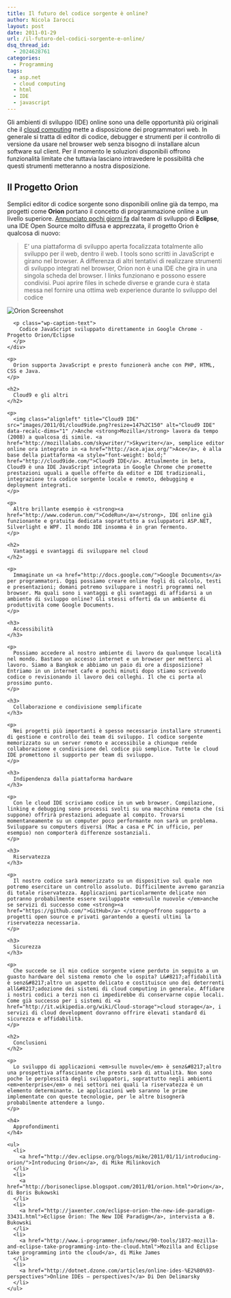 ```yaml
---
title: Il futuro del codice sorgente è online?
author: Nicola Iarocci
layout: post
date: 2011-01-29
url: /il-futuro-del-codici-sorgente-e-online/
dsq_thread_id:
  - 2024628761
categories:
  - Programming
tags:
  - asp.net
  - cloud computing
  - html
  - IDE
  - javascript
---
```

Gli ambienti di sviluppo (IDE) online sono una delle opportunità più originali che il [cloud computing][1] mette a disposizione dei programmatori web. In generale si tratta di editor di codice, debugger e strumenti per il controllo di versione da usare nel browser web senza bisogno di installare alcun software sul client. Per il momento le soluzioni disponibili offrono funzionalità limitate che tuttavia lasciano intravedere le possibilità che questi strumenti metteranno a nostra disposizione.

## Il Progetto Orion

Semplici editor di codice sorgente sono disponibili online già da tempo, ma progetti come **Orion** portano il concetto di programmazione online a un livello superiore. [Annunciato pochi giorni fa][2] dal team di sviluppo di **Eclipse**, una IDE Open Source molto diffusa e apprezzata, il progetto Orion è qualcosa di nuovo:<!--more-->

> E&#8217; una piattaforma di sviluppo aperta focalizzata totalmente allo sviluppo per il web, dentro il web. I tools sono scritti in JavaScript e girano nel browser. A differenza di altri tentativi di realizzare strumenti di sviluppo integrati nel browser, Orion non è una IDE che gira in una singola scheda del browser. I links funzionano e possono essere condivisi. Puoi aprire files in schede diverse e grande cura è stata messa nel fornire una ottima web experience durante lo sviluppo del codice

<p style="text-align: center;">
  <p style="text-align: center;">
    <div id="attachment_741" style="width: 510px" class="wp-caption aligncenter">
      <img class="size-full wp-image-741 " title="Orion Screenshot" src="http://i0.wp.com/nicolaiarocci.com/wp-content/uploads/2011/01/orion-screenshot.png?fit=500%2C337" alt="Orion Screenshot" srcset="http://i0.wp.com/nicolaiarocci.com/wp-content/uploads/2011/01/orion-screenshot.png?w=500 500w, http://i0.wp.com/nicolaiarocci.com/wp-content/uploads/2011/01/orion-screenshot.png?resize=150%2C101 150w, http://i0.wp.com/nicolaiarocci.com/wp-content/uploads/2011/01/orion-screenshot.png?resize=300%2C202 300w, http://i0.wp.com/nicolaiarocci.com/wp-content/uploads/2011/01/orion-screenshot.png?resize=445%2C300 445w" sizes="(max-width: 500px) 100vw, 500px" data-recalc-dims="1" />
      
      <p class="wp-caption-text">
        Codice JavaScript sviluppato direttamente in Google Chrome - Progetto Orion/Eclipse
      </p>
    </div>
    
    <p>
      Orion supporta JavaScript e presto funzionerà anche con PHP, HTML, CSS e Java.
    </p>
    
    <h2>
      Cloud9 e gli altri
    </h2>
    
    <p>
      <img class="alignleft" title="Cloud9 IDE" src="images/2011/01/cloud9ide.png?resize=147%2C150" alt="Cloud9 IDE" data-recalc-dims="1" />Anche <strong>Mozilla</strong> lavora da tempo (2008) a qualcosa di simile. <a href="http://mozillalabs.com/skywriter/">Skywriter</a>, semplice editor online ora integrato in <a href="http://ace.ajax.org/">Ace</a>, è alla base della piattaforma <a style="font-weight: bold;" href="http://cloud9ide.com/">Cloud9 IDE</a>. Attualmente in beta, Cloud9 è una IDE JavaScript integrata in Google Chrome che promette prestazioni uguali a quelle offerte da editor e IDE tradizionali, integrazione tra codice sorgente locale e remoto, debugging e deployment integrati.
    </p>
    
    <p>
      Altro brillante esempio è <strong><a href="http://www.coderun.com/">CodeRun</a></strong>, IDE online già funzionante e gratuita dedicata soprattutto a sviluppatori ASP.NET, Silverlight e WPF. Il mondo IDE insomma è in gran fermento.
    </p>
    
    <h2>
      Vantaggi e svantaggi di sviluppare nel cloud
    </h2>
    
    <p>
      Immaginate un <a href="http://docs.google.com/">Google Documents</a> per programmatori. Oggi possiamo creare online fogli di calcolo, testi e presentazioni; domani potremo sviluppare i nostri programmi nel browser. Ma quali sono i vantaggi e gli svantaggi di affidarsi a un ambiente di sviluppo online? Gli stessi offerti da un ambiente di produttività come Google Documents.
    </p>
    
    <h3>
      Accessibilità
    </h3>
    
    <p>
      Possiamo accedere al nostro ambiente di lavoro da qualunque località nel mondo. Bastano un accesso internet e un browser per metterci al lavoro. Siamo a Bangkok e abbiamo un paio di ore a disposizione? Entriamo in un internet cafe e pochi minuti dopo stiamo scrivendo codice o revisionando il lavoro dei colleghi. Il che ci porta al prossimo punto.
    </p>
    
    <h3>
      Collaborazione e condivisione semplificate
    </h3>
    
    <p>
      Nei progetti più importanti è spesso necessario installare strumenti di gestione e controllo dei team di sviluppo. Il codice sorgente memorizzato su un server remoto e accessibile a chiunque rende collaborazione e condivisione del codice più semplice. Tutte le cloud IDE promettono il supporto per team di sviluppo.
    </p>
    
    <h3>
      Indipendenza dalla piattaforma hardware
    </h3>
    
    <p>
      Con le cloud IDE scriviamo codice in un web browser. Compilazione, linking e debugging sono processi svolti su una macchina remota che (si suppone) offrirà prestazioni adeguate al compito. Trovarsi momentaneamente su un computer poco performante non sarà un problema. Sviluppare su computers diversi (Mac a casa e PC in ufficio, per esempio) non comporterà differenze sostanziali.
    </p>
    
    <h3>
      Riservatezza
    </h3>
    
    <p>
      Il nostro codice sarà memorizzato su un dispositivo sul quale non potremo esercitare un controllo assoluto. Difficilmente avremo garanzia di totale riservatezza. Applicazioni particolarmente delicate non potranno probabilmente essere sviluppate <em>sulle nuovole </em>anche se servizi di successo come <strong><a href="https://github.com/">GitHub</a> </strong>offrono supporto a progetti open source e privati garantendo a questi ultimi la riservatezza necessaria.
    </p>
    
    <h3>
      Sicurezza
    </h3>
    
    <p>
      Che succede se il mio codice sorgente viene perduto in seguito a un guasto hardware del sistema remoto che lo ospita? L&#8217;affidabilità è senz&#8217;altro un aspetto delicato e costituisce uno dei deterrenti all&#8217;adozione dei sistemi di cloud computing in generale. Affidare i nostri codici a terzi non ci impedirebbe di conservarne copie locali. Come già successo per i sistemi di <a href="http://it.wikipedia.org/wiki/Cloud-storage">cloud storage</a>, i servizi di cloud development dovranno offrire elevati standard di sicurezza e affidabilità.
    </p>
    
    <h2>
      Conclusioni
    </h2>
    
    <p>
      Lo sviluppo di applicazioni <em>sulle nuvole</em> è senz&#8217;altro una prospettiva affascinante che presto sarà di attualità. Non sono poche le perplessità degli sviluppatori, soprattutto negli ambienti <em>enterprise</em> o nei settori nei quali la riservatezza è un elemento determinante. Le applicazioni web saranno le prime implementate con queste tecnologie, per le altre bisognerà probabilmente attendere a lungo.
    </p>
    
    <h4>
      Approfondimenti
    </h4>
    
    <ul>
      <li>
        <a href="http://dev.eclipse.org/blogs/mike/2011/01/11/introducing-orion/">Introducing Orion</a>, di Mike Milinkovich
      </li>
      <li>
        <a href="http://borisoneclipse.blogspot.com/2011/01/orion.html">Orion</a>, di Boris Bukowski
      </li>
      <li>
        <a href="http://jaxenter.com/eclipse-orion-the-new-ide-paradigm-33431.html">Eclipse Orion: The New IDE Paradigm</a>, intervista a B. Bukowski
      </li>
      <li>
        <a href="http://www.i-programmer.info/news/90-tools/1872-mozilla-and-eclipse-take-programming-into-the-cloud.html">Mozilla and Eclipse take programming into the cloud</a>, di Mike James
      </li>
      <li>
        <a href="http://dotnet.dzone.com/articles/online-ides-%E2%80%93-perspectives">Online IDEs – perspectives?</a> Di Den Delimarsky
      </li>
    </ul>

 [1]: http://it.wikipedia.org/wiki/Cloud_computing
 [2]: http://dev.eclipse.org/blogs/mike/2011/01/11/introducing-orion/
